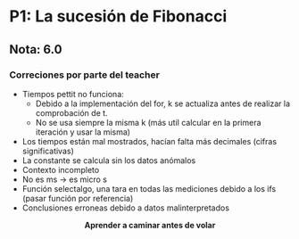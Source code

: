 # P1: La sucesión de Fibonacci

## Nota: 6.0

### Correciones por parte del teacher

- Tiempos pettit no funciona:
  - Debido a la implementación del for, k se actualiza antes de realizar la comprobación de t.
  - No se usa siempre la misma k (más util calcular en la primera iteración y usar la misma)
- Los tiempos están mal mostrados, hacían falta más decimales (cifras significativas)
- La constante se calcula sin los datos anómalos
- Contexto incompleto
- No es ms -> es micro s
- Función selectalgo, una tara en todas las mediciones debido a los ifs (pasar función por referencia)
- Conclusiones erroneas debido a datos malinterpretados

<div align="center">

**Aprender a caminar antes de volar**

</div>